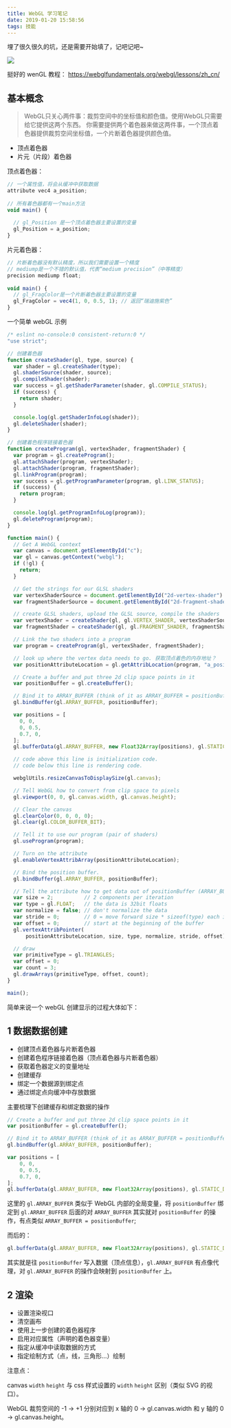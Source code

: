 ```yaml
---
title: WebGL 学习笔记
date: 2019-01-20 15:58:56
tags: 技能
---
```


埋了很久很久的坑，还是需要开始填了，记吧记吧~

![](/img/xiaye.jpeg)

挺好的 wenGL 教程： https://webglfundamentals.org/webgl/lessons/zh_cn/

<!--more-->

## 基本概念

> WebGL只关心两件事：裁剪空间中的坐标值和颜色值。使用WebGL只需要给它提供这两个东西。 你需要提供两个着色器来做这两件事，一个顶点着色器提供裁剪空间坐标值，一个片断着色器提供颜色值。

- 顶点着色器
- 片元（片段）着色器

顶点着色器：

```js
// 一个属性值，将会从缓冲中获取数据
attribute vec4 a_position;
 
// 所有着色器都有一个main方法
void main() {
 
  // gl_Position 是一个顶点着色器主要设置的变量
  gl_Position = a_position;
}
```

片元着色器：

```js
// 片断着色器没有默认精度，所以我们需要设置一个精度
// mediump是一个不错的默认值，代表“medium precision”（中等精度）
precision mediump float;
 
void main() {
  // gl_FragColor是一个片断着色器主要设置的变量
  gl_FragColor = vec4(1, 0, 0.5, 1); // 返回“瑞迪施紫色”
}
```

一个简单 webGL 示例
```js
/* eslint no-console:0 consistent-return:0 */
"use strict";

// 创建着色器
function createShader(gl, type, source) {
  var shader = gl.createShader(type);
  gl.shaderSource(shader, source);
  gl.compileShader(shader);
  var success = gl.getShaderParameter(shader, gl.COMPILE_STATUS);
  if (success) {
    return shader;
  }

  console.log(gl.getShaderInfoLog(shader));
  gl.deleteShader(shader);
}

// 创建着色程序链接着色器
function createProgram(gl, vertexShader, fragmentShader) {
  var program = gl.createProgram();
  gl.attachShader(program, vertexShader);
  gl.attachShader(program, fragmentShader);
  gl.linkProgram(program);
  var success = gl.getProgramParameter(program, gl.LINK_STATUS);
  if (success) {
    return program;
  }

  console.log(gl.getProgramInfoLog(program));
  gl.deleteProgram(program);
}

function main() {
  // Get A WebGL context
  var canvas = document.getElementById("c");
  var gl = canvas.getContext("webgl");
  if (!gl) {
    return;
  }

  // Get the strings for our GLSL shaders
  var vertexShaderSource = document.getElementById("2d-vertex-shader").text;
  var fragmentShaderSource = document.getElementById("2d-fragment-shader").text;

  // create GLSL shaders, upload the GLSL source, compile the shaders
  var vertexShader = createShader(gl, gl.VERTEX_SHADER, vertexShaderSource);
  var fragmentShader = createShader(gl, gl.FRAGMENT_SHADER, fragmentShaderSource);

  // Link the two shaders into a program
  var program = createProgram(gl, vertexShader, fragmentShader);

  // look up where the vertex data needs to go. 获取顶点着色的内存地址？
  var positionAttributeLocation = gl.getAttribLocation(program, "a_position");

  // Create a buffer and put three 2d clip space points in it
  var positionBuffer = gl.createBuffer();

  // Bind it to ARRAY_BUFFER (think of it as ARRAY_BUFFER = positionBuffer)
  gl.bindBuffer(gl.ARRAY_BUFFER, positionBuffer);

  var positions = [
    0, 0,
    0, 0.5,
    0.7, 0,
  ];
  gl.bufferData(gl.ARRAY_BUFFER, new Float32Array(positions), gl.STATIC_DRAW);

  // code above this line is initialization code.
  // code below this line is rendering code.

  webglUtils.resizeCanvasToDisplaySize(gl.canvas);

  // Tell WebGL how to convert from clip space to pixels
  gl.viewport(0, 0, gl.canvas.width, gl.canvas.height);

  // Clear the canvas
  gl.clearColor(0, 0, 0, 0);
  gl.clear(gl.COLOR_BUFFER_BIT);

  // Tell it to use our program (pair of shaders)
  gl.useProgram(program);

  // Turn on the attribute
  gl.enableVertexAttribArray(positionAttributeLocation);

  // Bind the position buffer.
  gl.bindBuffer(gl.ARRAY_BUFFER, positionBuffer);

  // Tell the attribute how to get data out of positionBuffer (ARRAY_BUFFER)
  var size = 2;          // 2 components per iteration
  var type = gl.FLOAT;   // the data is 32bit floats
  var normalize = false; // don't normalize the data
  var stride = 0;        // 0 = move forward size * sizeof(type) each iteration to get the next position
  var offset = 0;        // start at the beginning of the buffer
  gl.vertexAttribPointer(
      positionAttributeLocation, size, type, normalize, stride, offset);

  // draw
  var primitiveType = gl.TRIANGLES;
  var offset = 0;
  var count = 3;
  gl.drawArrays(primitiveType, offset, count);
}

main();
```


简单来说一个 webGL 创建显示的过程大体如下：

## 1 数据数据创建

- 创建顶点着色器与片断着色器
- 创建着色程序链接着色器（顶点着色器与片断着色器）
- 获取着色器定义的变量地址
- 创建缓存
- 绑定一个数据源到绑定点
- 通过绑定点向缓冲中存放数据

主要梳理下创建缓存和绑定数据的操作

```js
// Create a buffer and put three 2d clip space points in it
var positionBuffer = gl.createBuffer();

// Bind it to ARRAY_BUFFER (think of it as ARRAY_BUFFER = positionBuffer)
gl.bindBuffer(gl.ARRAY_BUFFER, positionBuffer);

var positions = [
    0, 0,
    0, 0.5,
    0.7, 0,
];
gl.bufferData(gl.ARRAY_BUFFER, new Float32Array(positions), gl.STATIC_DRAW);
```

这里的 `gl.ARRAY_BUFFER` 类似于 WebGL 内部的全局变量，将 `positionBuffer` 绑定到 `gl.ARRAY_BUFFER` 后面的对 `ARRAY_BUFFER` 其实就对 `positionBuffer` 的操作，有点类似 `ARRAY_BUFFER = positionBuffer`;

而后的：

```js
gl.bufferData(gl.ARRAY_BUFFER, new Float32Array(positions), gl.STATIC_DRAW);
```

其实就是往 `positionBuffer` 写入数据（顶点信息），`gl.ARRAY_BUFFER` 有点像代理，对 `gl.ARRAY_BUFFER` 的操作会映射到 `positionBuffer` 上。

## 2 渲染

- 设置渲染视口
- 清空画布
- 使用上一步创建的着色器程序
- 启用对应属性（声明的着色器变量）
- 指定从缓冲中读取数据的方式
- 指定绘制方式（点，线，三角形...）绘制

注意点：

canvas `width` `height` 与 css 样式设置的 `width` `height` 区别（类似 SVG 的视口）。

WebGL 裁剪空间的 -1 -> +1 分别对应到 x 轴的 0 -> gl.canvas.width 和 y 轴的 0 -> gl.canvas.height。



